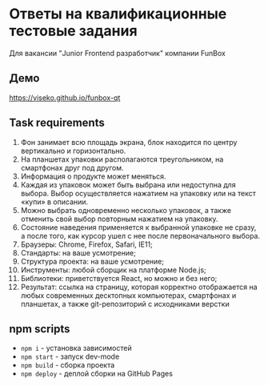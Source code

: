 # Ответы на квалификационные тестовые задания
Для вакансии "Junior Frontend разработчик" компании FunBox

## Демо
https://viseko.github.io/funbox-qt

## Task requirements
1. Фон занимает всю площадь экрана, блок находится по центру вертикально и горизонтально. 
2. На планшетах упаковки располагаются треугольником, на смартфонах друг под другом. 
3. Информация о продукте может меняться. 
4. Каждая из упаковок может быть выбрана или недоступна для выбора. Выбор осуществляется нажатием на упаковку или на текст «купи» в описании. 
5. Можно выбрать одновременно несколько упаковок, а также отменить свой выбор повторным нажатием на упаковку. 
6. Состояние наведения применяется к выбранной упаковке не сразу, а после того, как курсор ушел с нее после первоначального выбора.
7. Браузеры: Chrome, Firefox, Safari, IE11; 
8. Стандарты: на ваше усмотрение; 
9. Структура проекта: на ваше усмотрение; 
10. Инструменты: любой сборщик на платформе Node.js; 
11. Библиотеки: приветствуется React, но можно и без него; 
12. Результат: ссылка на страницу, которая корректно отображается на любых современных десктопных компьютерах, смартфонах и планшетах, а также git-репозиторий с исходниками верстки

## npm scripts
 - `npm i` - установка зависимостей
- `npm start` - запуск dev-mode
- `npm build` - сборка проекта
- `npm deploy` - деплой сборки на GitHub Pages